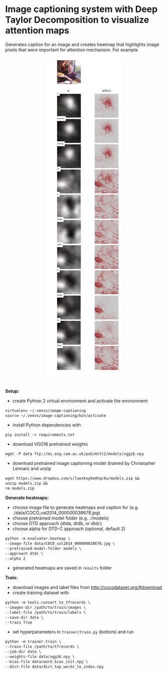 # Image captioning system with Deep Taylor Decomposition to visualize attention maps
Generates caption for an image and creates heatmap that highlights image pixels that were important for attention mechanism. For example

<div align="center">
  <img src="https://raw.githubusercontent.com/clennan/image-captioning/master/src/readme_files/example_.png"><br><br>
</div>

**Setup:**
- create Python 2 virtual environment and activate the environment

```
virtualenv ~/.venvs/image-captioning
source ~/.venvs/image-captioning/bin/activate
```

- install Python dependencies with

```
pip install -r requirements.txt
```


- download VGG16 pretrained weights

```
wget -P data ftp://mi.eng.cam.ac.uk/pub/mttt2/models/vgg16.npy
```

- download pretrained image captioning model (trained by Christopher Lennan) and unzip

```
wget https://www.dropbox.com/s/laexkey0a4hqc9u/models.zip &&
unzip models.zip &&
rm models.zip
```


**Generate heatmaps:**
- choose image file to generate heatmaps and caption for (e.g. ./data/COCO_val2014_000000038678.jpg)
- choose pretrained model folder (e.g. ./models)
- choose DTD approach (dtda, dtdb, or dtdc)
- choose alpha for DTD-C approach (optional, default 2)

```
python -m evaluater.heatmap \
--image-file data/COCO_val2014_000000038678.jpg \
--pretrained-model-folder models \
--approach dtdc \
--alpha 2
```

- generated heatmaps are saved in `results` folder

**Train:**
- download images and label files from http://cocodataset.org/#download
- create training dataset with

```
python -m tools.convert_to_tfrecords \
--images-dir /path/to/train/images \
--label-file /path/to/train/labels \
--save-dir data \
--train True
```

- set hyperparameters in `trainer/train.py` (bottom) and run

```
python -m trainer.train \
--train-file /path/to/tfrecords \
--job-dir data \
--weights-file data/vgg16.npy \
--bias-file data/word_bias_init.npy \
--dict-file data/dict_top_words_to_index.npy
```
